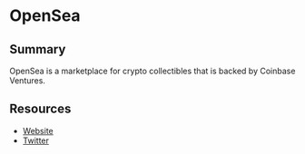 # OpenSea

## Summary

OpenSea is a marketplace for crypto collectibles that is backed by Coinbase Ventures.

## Resources

* [Website](https://opensea.io/)  
* [Twitter](https://twitter.com/projectopensea)
